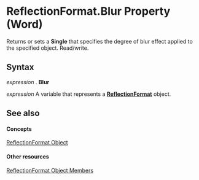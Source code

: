 
# ReflectionFormat.Blur Property (Word)

Returns or sets a  **Single** that specifies the degree of blur effect applied to the specified object. Read/write.


## Syntax

 _expression_ . **Blur**

 _expression_ A variable that represents a **[ReflectionFormat](ee2ea7a1-0671-bbd6-6a94-90f2472d704e.md)** object.


## See also


#### Concepts


[ReflectionFormat Object](ee2ea7a1-0671-bbd6-6a94-90f2472d704e.md)
#### Other resources


[ReflectionFormat Object Members](0f7a4d24-53ef-d593-76d6-9cafe2b2b46e.md)
